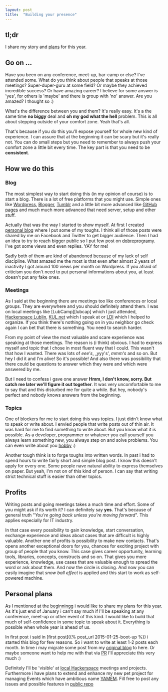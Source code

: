 ```yaml
---
layout: post
title:  "Building your presence"
---
```


tl;dr
---

I share my story and [plans](#personal-plans) for this year.

Go on ...
---

Have you been on any conference, meet-up, bar-camp or else? I've attended some. What do you think about people that speaks at those meetings? Super-duper-guru at some field? Or maybe they achieved incredible success? Or have amazing career? I believe for some answer is 'yes', for others is 'maybe' and there is group with 'no' answer. Are you amazed? I thought so :)

What's the difference between you and them? It's really easy. It's a the same time **no biggy** deal and **oh my god what the hell** problem. This is all about stepping outside of your comfort zone. Yeah that's all.

That's because if you do this you'll expose yourself for whole new kind of experience. I can assure that at the beginning it can be scary but it's really not. You can do small steps but you need to remember to always push your comfort zone a little bit every time. The key part is that you need to be **consistent**.

## How we do this

### Blog

The most simplest way to start doing this (in my opinion of course) is to start a blog. There is a lot of free platforms that you might use. Simple ones like [Wordpress][wordpress], [Blogger][blogger], [Tumblr][tumblr] and a little bit more advanced like [GitHub pages][github] and much much more advanced that need server, setup and other stuff.

Actually that was the way I started to show myself. At first I created [personal blog][wordpress-vircung] where I put some of my toughs. I think all of those posts were shared by me on Facebook and Twitter to get bigger audience. Then I had an idea to try to reach bigger public so I put few post on [dobreprogramy][dobreprogramy-vircung]. I've got some views and even replies. YAY for me!

Sadly both of them are kind of abandoned because of my lack of self discipline. What amazed me the most is that even after almost 2 years of inactivity I got around 100 views per month on Wordpress. If you afraid of criticism you don't need to put personal informations about you, at least doesn't put any fake ones.

### Meetings

As I said at the beginning there are meetings too like conferences or local groups. They are everywhere and you should definitely attend them. I was on local meetings like [LubCamp][lubcap] which I just attended, [Hackerspace Lublin][hackerspace-lbn], [KUL.net][kul-net] which I speak at or [LDI][ldi] which I helped to organize. If you think there's nothing going on in you neighbor go check again I can bet that there is something. You need to search harder.

From my point of view the most valuable and scare experience was speaking at those meetings. The reason is (i think) obvious. I had to express myself and topic that I chose in most fluent way that I could. This wasn't that how I wanted. There was lots of _eee's_, _yyy's', _mmm's_ and so on. But hey I did it and I'm alive! So it's possible! And also there was possibility that there could be questions to answer which they were and which were answered by me.

But I need to confess i gave one answer **Hmm, I don't know, sorry. But catch me later we'll figure it out together**. It was very uncomfortable to me to say that and this disturbed me for quite a while. But hey, nobody's perfect and nobody knows answers from the beginning.

### Topics ###

One of blockers for me to start doing this was topics. I just didn't know what to speak or write about. I envied people that write posts out of thin air. It was hard for me to find something to write about. But you know what it is possible. As a developer, programmer or whatever you call yourself you always learn something new, you always step on and solve problems. You can even write about you [hobby][hobby] :)

Another tough think is to forge toughs into written words. In past i had to spend hours to write fairly short and simple blog post. I know this doesn't apply for every one. Some people nave natural ability to express themselves on paper. But yeah, I'm not on of this kind of person. I can say that writing strict technical stuff is easier than other topics.

## Profits

Writing posts and going meetings takes a much time and effort. Some of you might ask if its worth it? I can definitely say **yes**. That's because of general truth "_You're going back unless you're moving forward_". This applies especially for IT industry.

In that case every possibility to gain knowledge, start conversation, exchange experience and ideas about cases that are difficult is highly valuable. Another one of profits is possibility to make new contacts. That's opens another exceptional doors for you, chances for exciting project with group of people that you know. This case gives career opportunity, learning tools, libraries, concepts, constructs and so on. That gives you more experience, knowledge, use cases that are valuable enough to spread the word or ask about them. And now the circle is closing. And now you can easily imagine that _snow ball effect_ is applied and this start to work as self-powered machine.

## Personal plans

As I mentioned at the [beginningg](#tldr) i would like to share my plans for this year. As it's just end of January i can't say much if I'll be speaking at any conference, meet-up or other event of this kind. I would like to build that much of self-confidence in some topic to speak about it. Everything is possible when whole year is ahead of us.

In first post i said in [first post]({% post_url 2015-01-25-boot-up %}) i started this blog for few reasons. So i want to write at least 1-2 posts each month. In time i may migrate some post from my [original blog][wordpress-vircung] to here. Or maybe someone want to help me with that via [PR][pull-requests] I'll appreciate this very much :)

Definitely I'll be 'visible' at [local Hackerspace][hackerspace-lbn] meetings and projects. Furthermore i have plans to extend and enhance my new pet project for managing Events which have ambitious name [YAMEM][yamem-site]. Fill free to post any issues and possible features in [public repo][yamem-issues]

[wordpress]: https://wordpress.com/
[blogger]: https://www.blogger.com/
[tumblr]: https://www.tumblr.com/
[github]: https://pages.github.com/

[dobreprogramy-vircung]: http://www.dobreprogramy.pl/vircung
[wordpress-vircung]: https://nawypasie.wordpress.com/

[lubcamp]: http://lubcamp.pl/
[hackerspace-lbn]: http://hackerspace-lbn.pl/
[ldi]: http://ldi.org.pl/
[kul-net]: https://www.facebook.com/GrupaKulNet
[pull-requests]: https://github.com/vircung/vircung.github.io/pulls
[yamem-site]: http://yamem.org/
[yamem-issues]: https://github.com/YAMEM/issues
[hobby]: https://nawypasie.wordpress.com/category/hobby/

